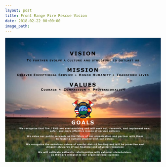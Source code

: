 ```yaml
---
layout: post
title: Front Range Fire Rescue Vision
date: 2018-02-22 00:00:00
image_path:
---
```


![](/uploads/versions/final-mission-picture---x----6000-4800x---.jpg)

&nbsp;
